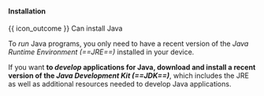 <div id="title">

#### Installation

</div>

<span id="prereqs"></span>

<span id="outcomes">{{ icon_outcome }} Can install Java</span>

<div id="body">

To _run_ Java programs, you only need to have a recent version of the _Java Runtime Environment (==JRE==)_ installed in your device.

If you want **to _develop_ applications for Java, download and install a recent version of the _Java Development Kit (==JDK==)_**, which includes the JRE as well as additional resources needed to develop Java applications.

</div>

<div id="extras">
</div>